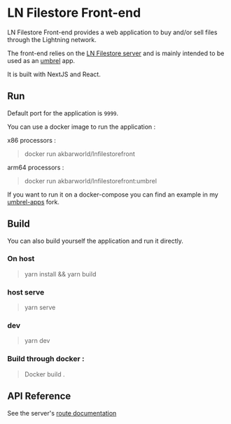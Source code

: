 # LN Filestore Front-end

LN Filestore Front-end provides a web application to buy and/or sell files through the Lightning network. 

The front-end relies on the [LN Filestore server](https://github.com/Asone/LNFilestoreServer) and is mainly intended to be used as an [umbrel](https://umbrel.com/) app.

It is built with NextJS and React.

## Run

Default port for the application is `9999`.

You can use a docker image to run the application :

x86 processors : 
> docker run akbarworld/lnfilestorefront

arm64 processors :
> docker run akbarworld/lnfilestorefront:umbrel

If you want to run it on a docker-compose you can find an example in my [umbrel-apps](https://github.com/Asone/umbrel-apps/blob/master/lnfilestore/docker-compose.yml) fork. 

## Build

You can also build yourself the application and run it directly.

### On host

> yarn install && yarn build

### host serve

> yarn serve

### dev

> yarn dev

### Build through docker : 

> Docker build .

## API Reference

See the server's [route documentation]()
